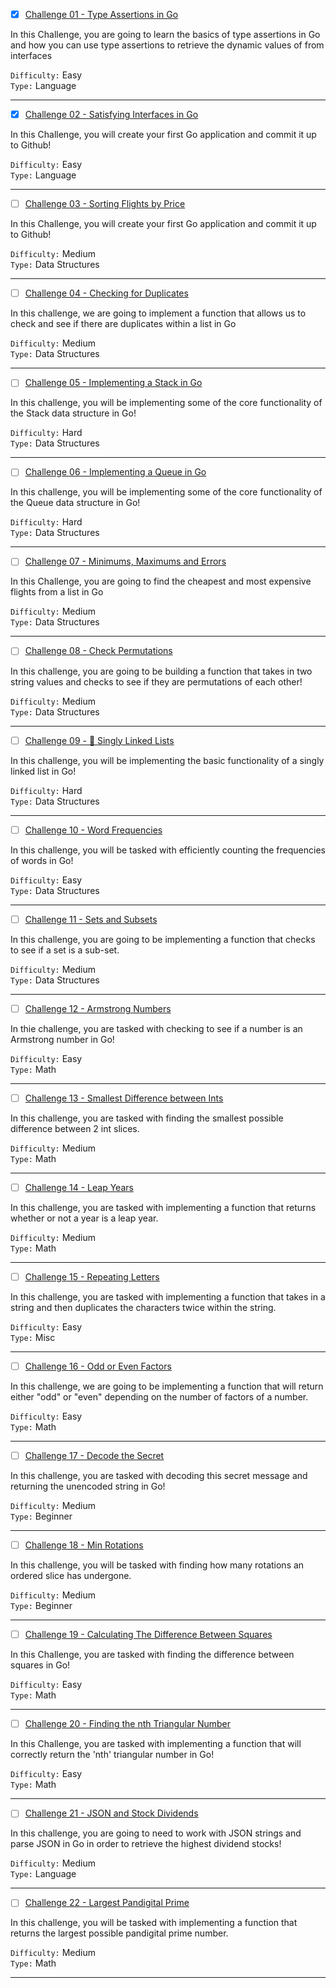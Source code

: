- [x] [Challenge 01 - Type Assertions in Go](https://github.com/abrar-abu/golang/tree/main/Challenges/TutorialEdge/Challenge%2001)

In this Challenge, you are going to learn the basics of type assertions in Go and how you can use type assertions to retrieve the dynamic values of from interfaces

`Difficulty:` Easy \
`Type:`  Language

-------------

- [x] [Challenge 02 - Satisfying Interfaces in Go](https://github.com/abrar-abu/golang/tree/main/Challenges/TutorialEdge/Challenge%2002)

In this Challenge, you will create your first Go application and commit it up to Github!

`Difficulty:` Easy \
`Type:`  Language

-------------

- [ ] [Challenge 03 - Sorting Flights by Price](https://github.com/abrar-abu/golang/tree/main/Challenges/TutorialEdge/Challenge%2003)

In this Challenge, you will create your first Go application and commit it up to Github!

`Difficulty:` Medium \
`Type:`  Data Structures

-------------

- [ ] [Challenge 04 - Checking for Duplicates](https://github.com/abrar-abu/golang/tree/main/Challenges/TutorialEdge/Challenge%2004)

In this challenge, we are going to implement a function that allows us to check and see if there are duplicates within a list in Go

`Difficulty:` Medium \
`Type:`  Data Structures

-------------

- [ ] [Challenge 05 - Implementing a Stack in Go](https://github.com/abrar-abu/golang/tree/main/Challenges/TutorialEdge/Challenge%2005)

In this challenge, you will be implementing some of the core functionality of the Stack data structure in Go!

`Difficulty:` Hard \
`Type:`  Data Structures

-------------

- [ ] [Challenge 06 - Implementing a Queue in Go]()

In this challenge, you will be implementing some of the core functionality of the Queue data structure in Go!

`Difficulty:` Hard \
`Type:`  Data Structures

-------------

- [ ] [Challenge 07 - Minimums, Maximums and Errors]()

In this Challenge, you are going to find the cheapest and most expensive flights from a list in Go

`Difficulty:` Medium \
`Type:`  Data Structures

-------------

- [ ] [Challenge 08 - Check Permutations]()

In this challenge, you are going to be building a function that takes in two string values and checks to see if they are permutations of each other!

`Difficulty:` Medium \
`Type:`  Data Structures

-------------

- [ ] [Challenge 09 - 🔗 Singly Linked Lists]()

In this challenge, you will be implementing the basic functionality of a singly linked list in Go!

`Difficulty:` Hard \
`Type:`  Data Structures

-------------

- [ ] [Challenge 10 - Word Frequencies]()

In this challenge, you will be tasked with efficiently counting the frequencies of words in Go!

`Difficulty:` Easy \
`Type:`  Data Structures

-------------

- [ ] [Challenge 11 - Sets and Subsets]()

In this challenge, you are going to be implementing a function that checks to see if a set is a sub-set.

`Difficulty:` Medium \
`Type:`  Data Structures

-------------

- [ ] [Challenge 12 - Armstrong Numbers]()

In thie challenge, you are tasked with checking to see if a number is an Armstrong number in Go!

`Difficulty:` Easy \
`Type:`  Math

-------------

- [ ] [Challenge 13 - Smallest Difference between Ints]()

In this challenge, you are tasked with finding the smallest possible difference between 2 int slices.

`Difficulty:` Medium \
`Type:`  Math

-------------

- [ ] [Challenge 14 - Leap Years]()

In this challenge, you are tasked with implementing a function that returns whether or not a year is a leap year.

`Difficulty:` Medium \
`Type:`  Math

-------------

- [ ] [Challenge 15 - Repeating Letters]()

In this challenge, you are tasked with implementing a function that takes in a string and then duplicates the characters twice within the string.

`Difficulty:` Easy \
`Type:`  Misc

-------------

- [ ] [Challenge 16 - Odd or Even Factors]()

In this challenge, we are going to be implementing a function that will return either "odd" or "even" depending on the number of factors of a number.

`Difficulty:` Easy \
`Type:`  Math

-------------

- [ ] [Challenge 17 - Decode the Secret]()

In this challenge, you are tasked with decoding this secret message and returning the unencoded string in Go!

`Difficulty:` Medium \
`Type:`  Beginner

-------------

- [ ] [Challenge 18 - Min Rotations]()

In this challenge, you will be tasked with finding how many rotations an ordered slice has undergone.

`Difficulty:` Medium \
`Type:`  Beginner

-------------

- [ ] [Challenge 19 - Calculating The Difference Between Squares]()

In this Challenge, you are tasked with finding the difference between squares in Go!

`Difficulty:` Easy \
`Type:`  Math

-------------

- [ ] [Challenge 20 - Finding the nth Triangular Number]()

In this Challenge, you are tasked with implementing a function that will correctly return the 'nth' triangular number in Go!

`Difficulty:` Easy \
`Type:`  Math

-------------

- [ ] [Challenge 21 - JSON and Stock Dividends]()

In this challenge, you are going to need to work with JSON strings and parse JSON in Go in order to retrieve the highest dividend stocks!

`Difficulty:` Medium \
`Type:`  Language

-------------

- [ ] [Challenge 22 - Largest Pandigital Prime]()

In this challenge, you will be tasked with implementing a function that returns the largest possible pandigital prime number.

`Difficulty:` Medium \
`Type:`  Math

-------------

